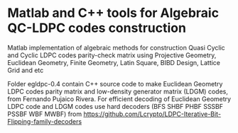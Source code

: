 # Matlab and C++ tools for Algebraic QC-LDPC codes construction   
Matlab implementation of algebraic methods for construction Quasi Cyclic and Cyclic LDPC codes parity-check matrix using Projective Geometry, Euclidean Geometry, Finite Geometry, Latin Square, BIBD Design, Lattice Grid and etc



Folder  egldpc-0.4 contain C++ source code to make Euclidean Geometry LDPC codes parity matrix and low-density generator matrix (LDGM) codes, from Fernando Pujaico Rivera. For efficient decoding of Euclidean Geometry LDPC code and LDGM codes use hard decoders (BFS SHBF PHBF SSSBF PSSBF WBF MWBF) from https://github.com/Lcrypto/LDPC-Iterative-Bit-Flipping-family-decoders

 
